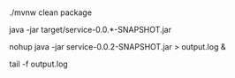 # 
./mvnw clean package

java -jar target/service-0.0.*-SNAPSHOT.jar

nohup java -jar service-0.0.2-SNAPSHOT.jar > output.log &

tail -f output.log